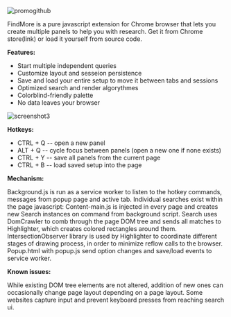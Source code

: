 ![promogithub](https://user-images.githubusercontent.com/27297124/227906313-a08a6ca4-a8a6-4c96-b913-053392bf4d77.png)


FindMore is a pure javascript extension for Chrome browser that lets you create multiple panels to help you with research.
Get it from Chrome store(link) or load it yourself from source code.

<b>Features:</b>

* Start multiple independent queries
* Customize layout and sesseion persistence
* Save and load your entire setup to move it between tabs and sessions
* Optimized search and render algorythmes
* Colorblind-friendly palette
* No data leaves your browser

![screenshot3](https://user-images.githubusercontent.com/27297124/227904056-0afb85d0-9e2e-4db8-8d62-4cbc09df65de.png)


<b>Hotkeys: </b>

- CTRL + Q -- open a new panel
- ALT + Q -- cycle focus between panels (open a new one if none exists)
- CTRL + Y -- save all panels from the current page
- CTRL + B -- load saved setup into the page

<b>Mechanism: </b>

Background.js is run as a service worker to listen to the hotkey commands, messages from popup page and active tab.
Individual searches exist within the page javascript: Content-main.js is injected in every page and creates new Search instances on command from background script.
Search uses DomCrawler to comb through the page DOM tree and sends all matches to Highlighter, which creates colored rectangles around them. 
IntersectionObserver library is used by Highlighter to coordinate different stages of drawing process, in order to minimize reflow calls to the browser.
Popup.html with popup.js send option changes and save/load events to service worker.

<b>Known issues:</b>

While existing DOM tree elements are not altered, addition of new ones can occasionally change page layout depending on a page layout.
Some websites capture input and prevent keyboard presses from reaching search ui.
